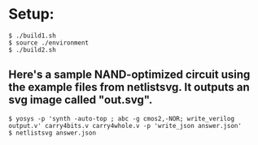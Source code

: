 # Setup:

```console
$ ./build1.sh
$ source ./environment
$ ./build2.sh
```
## Here's a sample NAND-optimized circuit using the example files from netlistsvg. It outputs an svg image called "out.svg".
```console
$ yosys -p 'synth -auto-top ; abc -g cmos2,-NOR; write_verilog output.v' carry4bits.v carry4whole.v -p 'write_json answer.json'
$ netlistsvg answer.json
```	
	
	
